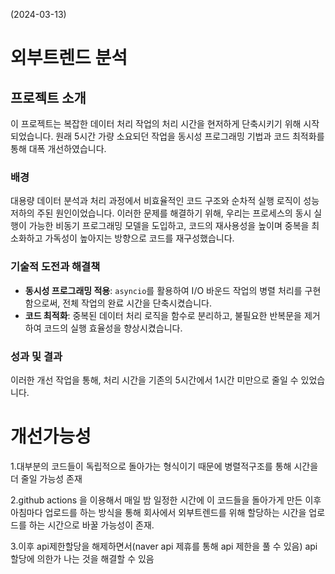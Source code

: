 (2024-03-13)
# 외부트렌드 분석

## 프로젝트 소개
이 프로젝트는 복잡한 데이터 처리 작업의 처리 시간을 현저하게 단축시키기 위해 시작되었습니다. 원래 5시간 가량 소요되던 작업을 동시성 프로그래밍 기법과 코드 최적화를 통해 대폭 개선하였습니다. 

### 배경
대용량 데이터 분석과 처리 과정에서 비효율적인 코드 구조와 순차적 실행 로직이 성능 저하의 주된 원인이었습니다. 이러한 문제를 해결하기 위해, 우리는 프로세스의 동시 실행이 가능한 비동기 프로그래밍 모델을 도입하고, 코드의 재사용성을 높이며 중복을 최소화하고 가독성이 높아지는 방향으로 코드를 재구성했습니다.

### 기술적 도전과 해결책
- **동시성 프로그래밍 적용**: `asyncio`를 활용하여 I/O 바운드 작업의 병렬 처리를 구현함으로써, 전체 작업의 완료 시간을 단축시켰습니다.
- **코드 최적화**: 중복된 데이터 처리 로직을 함수로 분리하고, 불필요한 반복문을 제거하여 코드의 실행 효율성을 향상시켰습니다.

### 성과 및 결과
이러한 개선 작업을 통해, 처리 시간을 기존의 5시간에서 1시간 미만으로 줄일 수 있었습니다. 

# 개선가능성
1.대부분의 코드들이 독립적으로 돌아가는 형식이기 때문에 병렬적구조를 통해 시간을 더 줄일 가능성 존재

2.github actions 을 이용해서 매일 밤 일정한 시간에 이 코드들을 돌아가게 만든 이후 아침마다 업로드를 하는 방식을 통해 회사에서 외부트렌드를 위해 할당하는 시간을 업로드를 하는 시간으로 바꿀 가능성이 존재.

3.이후 api제한할당을 해제하면서(naver api 제휴를 통해 api 제한을 풀 수 있음) api할당에 의한가 나는 것을 해결할 수 있음
